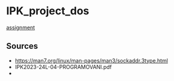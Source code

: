# IPK_project_dos

[assignment](https://git.fit.vutbr.cz/NESFIT/IPK-Projects/src/branch/master/Project_2/README.md)

## Sources
* https://man7.org/linux/man-pages/man3/sockaddr.3type.html
* IPK2023-24L-04-PROGRAMOVANI.pdf
* 